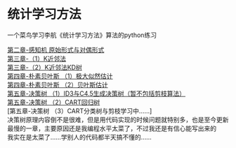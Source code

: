 # 统计学习方法
一个菜鸟学习李航《统计学习方法》算法的python练习

[第二章-感知机 原始形式与对偶形式](https://github.com/dreamrains/Statistical-Learning-Methods/blob/main/perceptron.py)  
[第三章-（1）K近邻法](https://github.com/dreamrains/Statistical-Learning-Methods/blob/main/knn.py)  
[第三章-（2）K近邻法KD树](https://github.com/dreamrains/Statistical-Learning-Methods/blob/main/kdtree.py)  
[第四章-朴素贝叶斯 （1）极大似然估计](https://github.com/dreamrains/Statistical-Learning-Methods/blob/main/NaiveBayesMLE.py)  
[第四章-朴素贝叶斯 （2）贝叶斯估计](https://github.com/dreamrains/Statistical-Learning-Methods/blob/main/NaiveBayesMAP.py)  
[第五章-决策树 （1）ID3与C4.5生成决策树（暂不包括剪枝算法）](https://github.com/dreamrains/Statistical-Learning-Methods/blob/main/decisiontree.py)  
[第五章-决策树 （2）CART回归树](https://github.com/dreamrains/Statistical-Learning-Methods/blob/main/RegressionCART.py)  
[第五章-决策树 （3）CART分类树与剪枝学习中……]  
决策树原理内容倒不是很难，但是用代码实现的时候问题就特别多，也是至今更新最慢的一章，主要原因还是我编程水平太菜了，不过我还是有信心能写出来的  
我实在是太菜了……学别人的代码都半天搞不懂的……
